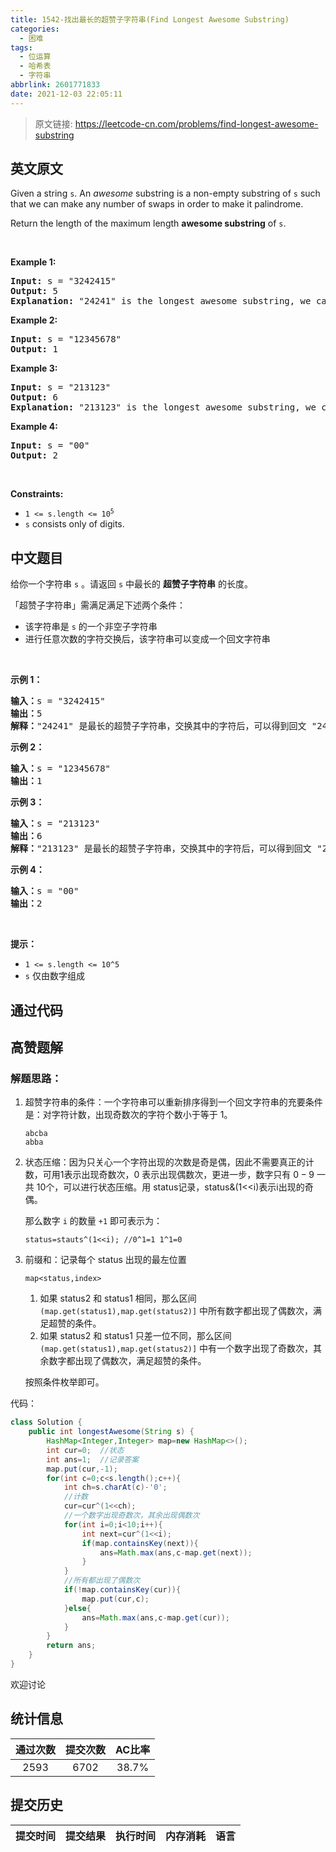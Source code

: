 ```yaml
---
title: 1542-找出最长的超赞子字符串(Find Longest Awesome Substring)
categories:
  - 困难
tags:
  - 位运算
  - 哈希表
  - 字符串
abbrlink: 2601771833
date: 2021-12-03 22:05:11
---
```


> 原文链接: https://leetcode-cn.com/problems/find-longest-awesome-substring


## 英文原文
<div><p>Given a string <code>s</code>. An <em>awesome</em> substring is a non-empty substring of <code>s</code> such that we can make any number of swaps in order to make it palindrome.</p>

<p>Return the length of the maximum length <strong>awesome substring</strong> of <code>s</code>.</p>

<p>&nbsp;</p>
<p><strong>Example 1:</strong></p>

<pre>
<strong>Input:</strong> s = &quot;3242415&quot;
<strong>Output:</strong> 5
<strong>Explanation:</strong> &quot;24241&quot; is the longest awesome substring, we can form the palindrome &quot;24142&quot; with some swaps.
</pre>

<p><strong>Example 2:</strong></p>

<pre>
<strong>Input:</strong> s = &quot;12345678&quot;
<strong>Output:</strong> 1
</pre>

<p><strong>Example 3:</strong></p>

<pre>
<strong>Input:</strong> s = &quot;213123&quot;
<strong>Output:</strong> 6
<strong>Explanation:</strong> &quot;213123&quot; is the longest awesome substring, we can form the palindrome &quot;231132&quot; with some swaps.
</pre>

<p><strong>Example 4:</strong></p>

<pre>
<strong>Input:</strong> s = &quot;00&quot;
<strong>Output:</strong> 2
</pre>

<p>&nbsp;</p>
<p><strong>Constraints:</strong></p>

<ul>
	<li><code>1 &lt;= s.length &lt;= 10<sup>5</sup></code></li>
	<li><code>s</code> consists only of digits.</li>
</ul>
</div>

## 中文题目
<div><p>给你一个字符串 <code>s</code> 。请返回 <code>s</code> 中最长的 <strong>超赞子字符串</strong> 的长度。</p>

<p>「超赞子字符串」需满足满足下述两个条件：</p>

<ul>
	<li>该字符串是 <code>s</code> 的一个非空子字符串</li>
	<li>进行任意次数的字符交换后，该字符串可以变成一个回文字符串</li>
</ul>

<p>&nbsp;</p>

<p><strong>示例 1：</strong></p>

<pre><strong>输入：</strong>s = &quot;3242415&quot;
<strong>输出：</strong>5
<strong>解释：</strong>&quot;24241&quot; 是最长的超赞子字符串，交换其中的字符后，可以得到回文 &quot;24142&quot;
</pre>

<p><strong>示例 2：</strong></p>

<pre><strong>输入：</strong>s = &quot;12345678&quot;
<strong>输出：</strong>1
</pre>

<p><strong>示例 3：</strong></p>

<pre><strong>输入：</strong>s = &quot;213123&quot;
<strong>输出：</strong>6
<strong>解释：</strong>&quot;213123&quot; 是最长的超赞子字符串，交换其中的字符后，可以得到回文 &quot;231132&quot;
</pre>

<p><strong>示例 4：</strong></p>

<pre><strong>输入：</strong>s = &quot;00&quot;
<strong>输出：</strong>2
</pre>

<p>&nbsp;</p>

<p><strong>提示：</strong></p>

<ul>
	<li><code>1 &lt;= s.length &lt;= 10^5</code></li>
	<li><code>s</code> 仅由数字组成</li>
</ul>
</div>

## 通过代码
<RecoDemo>
</RecoDemo>


## 高赞题解

### 解题思路：

1. 超赞字符串的条件：一个字符串可以重新排序得到一个回文字符串的充要条件是：对字符计数，出现奇数次的字符个数小于等于 $1$。

    ```
    abcba
    abba
    ```

2. 状态压缩：因为只关心一个字符出现的次数是奇是偶，因此不需要真正的计数，可用1表示出现奇数次，$0$ 表示出现偶数次，更进一步，数字只有 $0-9$ 一共 $10$个，可以进行状态压缩。用 status记录，status&(1<<i)表示i出现的奇偶。

    那么数字 `i` 的数量 `+1` 即可表示为：

    ```
    status=stauts^(1<<i); //0^1=1 1^1=0
    ```

3. 前缀和：记录每个 status 出现的最左位置

    ```
    map<status,index>
    ```

    1. 如果 status2 和 status1 相同，那么区间 `(map.get(status1),map.get(status2)]` 中所有数字都出现了偶数次，满足超赞的条件。
    2. 如果 status2 和 status1 只差一位不同，那么区间 `(map.get(status1),map.get(status2)]` 中有一个数字出现了奇数次，其余数字都出现了偶数次，满足超赞的条件。

    按照条件枚举即可。

代码：

```Java []
class Solution {
    public int longestAwesome(String s) {
        HashMap<Integer,Integer> map=new HashMap<>();
        int cur=0;  //状态
        int ans=1;  //记录答案
        map.put(cur,-1); 
        for(int c=0;c<s.length();c++){
            int ch=s.charAt(c)-'0';
            //计数
            cur=cur^(1<<ch);
            //一个数字出现奇数次，其余出现偶数次
            for(int i=0;i<10;i++){
                int next=cur^(1<<i);
                if(map.containsKey(next)){
                    ans=Math.max(ans,c-map.get(next));
                }
            }
            //所有都出现了偶数次
            if(!map.containsKey(cur)){
                map.put(cur,c);
            }else{
                ans=Math.max(ans,c-map.get(cur));
            }
        }
        return ans;
    }
}
```

欢迎讨论

## 统计信息
| 通过次数 | 提交次数 | AC比率 |
| :------: | :------: | :------: |
|    2593    |    6702    |   38.7%   |

## 提交历史
| 提交时间 | 提交结果 | 执行时间 |  内存消耗  | 语言 |
| :------: | :------: | :------: | :--------: | :--------: |
